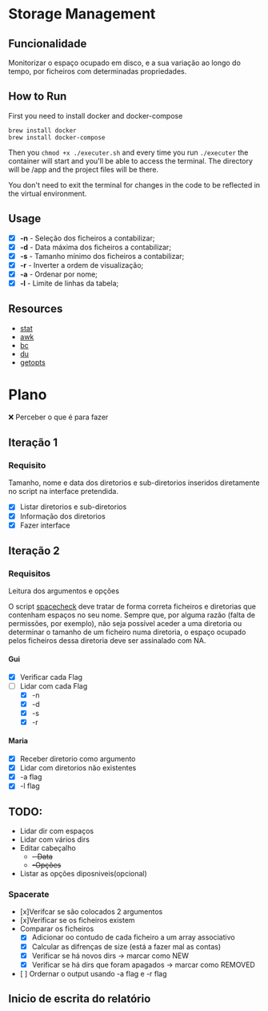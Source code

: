# Storage Management

## Funcionalidade

Monitorizar o espaço ocupado em disco, e a sua variação ao longo do tempo,
por ficheiros com determinadas propriedades.

## How to Run

First you need to install docker and docker-compose

```
brew install docker
brew install docker-compose
```

Then you `chmod +x ./executer.sh` and every time you run `./executer` the container will start and you'll be able to access the terminal. The directory will be
/app and the project files will be there.

You don't need to exit the terminal for changes in the code to be reflected in the virtual environment.

## Usage

- [x] **-n** - Seleção dos ficheiros a contabilizar;
- [x] **-d** - Data máxima dos ficheiros a contabilizar;
- [x] **-s** - Tamanho mínimo dos ficheiros a contabilizar;
- [x] **-r** - Inverter a ordem de visualização;
- [x] **-a** - Ordenar por nome;
- [x] **-l** - Limite de linhas da tabela;

## Resources

- [stat](https://www.geeksforgeeks.org/stat-command-in-linux-with-examples/)
- [awk](https://www.cyberciti.biz/faq/bash-scripting-using-awk/)
- [bc](https://www.geeksforgeeks.org/bc-command-linux-examples/)
- [du](https://www.geeksforgeeks.org/du-command-linux-examples/)
- [getopts](https://www.stackchief.com/tutorials/Bash%20Tutorial%3A%20getopts)

# Plano

❌ Perceber o que é para fazer

## Iteração 1

### Requisito

Tamanho, nome e data dos diretorios e sub-diretorios inseridos diretamente no script
na interface pretendida.

- [x] Listar diretorios e sub-diretorios
- [x] Informação dos diretorios
- [x] Fazer interface

## Iteração 2

### Requisitos

Leitura dos argumentos e opções

O script [spacecheck](https://github.com/guilherme096/storage_monitor/blob/main/spacecheck.sh)
deve tratar de forma correta ficheiros e diretorias que contenham
espaços no seu nome. Sempre que, por alguma razão (falta de permissões, por exemplo), não seja
possível aceder a uma diretoria ou determinar o tamanho de um ficheiro numa diretoria, o espaço
ocupado pelos ficheiros dessa diretoria deve ser assinalado com NA.

#### Gui

- [x] Verificar cada Flag
- [ ] Lidar com cada Flag
  - [x] -n
  - [x] -d
  - [x] -s
  - [x] -r

#### Maria

- [x] Receber diretorio como argumento
- [x] Lidar com diretorios não existentes
- [x] -a flag
- [x] -l flag

## TODO:

- Lidar dir com espaços
- Lidar com vários dirs
- Editar cabeçalho
  - ~~- Data~~
  - ~~-Opções~~
- Listar as opções diposniveis(opcional)

### Spacerate

- [x]Verifcar se são colocados 2 argumentos
- [x]Verificar se os ficheiros existem
- Comparar os ficheiros
  - [x] Adicionar oo contudo de cada ficheiro a um array associativo
  - [x] Calcular as difrenças de size (está a fazer mal as contas)
  - [x] Verificar se há novos dirs -> marcar como NEW
  - [x] Verificar se há dirs que foram apagados -> marcar como REMOVED
- [ ] Ordernar o output usando -a flag e -r flag
## Inicio de escrita do relatório
